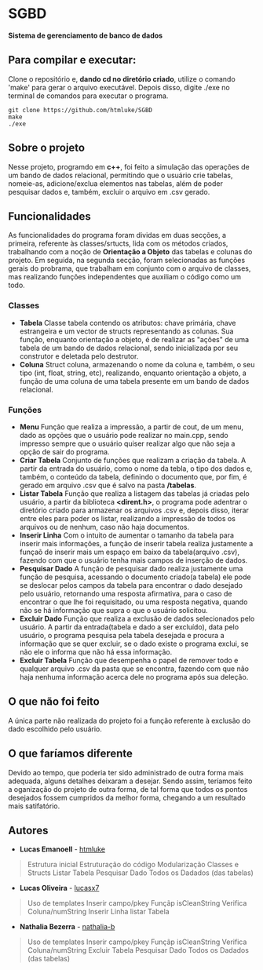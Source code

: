 # SGBD
**Sistema de gerenciamento de banco de dados**

## Para compilar e executar: 
Clone o repositório e, **dando cd no diretório criado**, utilize o comando 'make' para gerar o arquivo executável. Depois disso, digite ./exe  no terminal de comandos para executar o programa.
 
```
git clone https://github.com/htmluke/SGBD
make
./exe

```
## Sobre o projeto
Nesse projeto, programdo em **c++**, foi feito a simulação das operações de um bando de dados relacional, permitindo que o usuário crie tabelas, nomeie-as, adicione/exclua elementos nas tabelas, além de poder pesquisar dados e, também, excluir o arquivo em .csv gerado.

## Funcionalidades
As funcionalidades do programa foram dividas em duas secções, a primeira, referente às classes/srtucts, lida com os métodos criados, trabalhando com a noção de **Orientação a Objeto** das tabelas e colunas do projeto. Em seguida, na segunda secção, foram selecionadas as funções gerais do probrama, que trabalham em conjunto com o arquivo de classes, mas realizando funções independentes que auxiliam o código como um todo.

### Classes
* **Tabela**
Classe tabela contendo os atributos: chave primária, chave estrangeira e um vector de structs representando as colunas. Sua função, enquanto orientação a objeto, é de realizar as "ações" de uma tabela de um bando de dados relacional, sendo inicializada por seu construtor e deletada pelo destrutor.
* **Coluna**
Struct coluna, armazenando o nome da coluna e, também, o seu tipo (int, float, string, etc), realizando, enquanto orientação a objeto, a função de uma coluna de uma tabela presente em um bando de dados relacional.
### Funções
* **Menu**
Função que realiza a impressão, a partir de cout, de um menu, dado as opções que o usuário pode realizar no main.cpp, sendo impresso sempre que o usuário quiser realizar algo que não seja a opção de sair do programa.
* **Criar Tabela**
Conjunto de funções que realizam a criação da tabela. A partir da entrada do usuário, como o nome da tebla, o tipo dos dados e, também, o conteúdo da tabela, definindo o documento que, por fim, é gerado em arquivo .csv que é salvo na pasta **/tabelas**.
* **Listar Tabela**
Função que realiza a listagem das tabelas já criadas pelo usuário, a partir da biblioteca **<dirent.h>**, o programa pode adentrar o diretório criado para armazenar os arquivos .csv e, depois disso, iterar entre eles para poder os listar, realizando a impressão de todos os arquivos ou de nenhum, caso não haja documentos.
* **Inserir Linha**
Com o intuito de aumentar o tamanho da tabela para inserir mais informações, a função de inserir tabela realiza justamente a funçaõ de inserir mais um espaço em baixo da tabela(arquivo .csv), fazendo com que o usuário tenha mais campos de inserção de dados.
* **Pesquisar Dado**
A função de pesquisar dado realiza justamente uma função de pesquisa, acessando o documento criado(a tabela) ele pode se deslocar pelos campos da tabela para encontrar o dado desejado pelo usuário, retornando uma resposta afirmativa, para o caso de encontrar o que lhe foi requisitado, ou uma resposta negativa, quando não se há informação que supra o que o usuário solicitou.
* **Excluir Dado**
Função que realiza a exclusão de dados selecionados pelo usuário. A partir da entrada(tabela e dado a ser excluído), data pelo usuário, o programa pesquisa pela tabela desejada e procura a informação que se quer excluir, se o dado existe o programa exclui, se não ele o informa que não há essa informação.
* **Excluir Tabela**
Função que desempenha o papel de remover todo e qualquer arquivo .csv da pasta que se encontra, fazendo com que não haja nenhuma informação acerca dele no programa após sua deleção. 
## O que não foi feito
A única parte não realizada do projeto foi a função referente à exclusão do dado escolhido pelo usuário.
## O que faríamos diferente
Devido ao tempo, que poderia ter sido administrado de outra forma mais adequada, alguns detalhes deixaram a desejar. Sendo assim, teríamos feito a oganização do projeto de outra forma, de tal forma que todos os pontos desejados fossem cumpridos da melhor forma, chegando a um resultado mais satifatório.

## Autores

* **Lucas Emanoell** - [htmluke](https://github.com/htmluke)
>Estrutura inicial
>Estruturação do código
>Modularização
>Classes e Structs
>Listar Tabela
>Pesquisar Dado
>Todos os Dadados (das tabelas)

* **Lucas Oliveira** - [lucasx7](https://github.com/lucasx7)
>Uso de templates
>Inserir campo/pkey
>Funçãp isCleanString
>Verifica Coluna/numString
>Inserir Linha
>listar Tabela

* **Nathalia Bezerra** - [nathalia-b](https://github.com/nathalia-b)
>Uso de templates
>Inserir campo/pkey
>Funçãp isCleanString
>Verifica Coluna/numString
>Excluir Tabela
>Pesquisar Dado
>Todos os Dadados (das tabelas)
